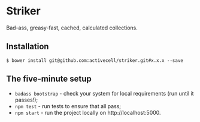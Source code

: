 # Striker

  Bad-ass, greasy-fast, cached, calculated collections.

## Installation

    $ bower install git@github.com:activecell/striker.git#x.x.x --save

## The five-minute setup

  * `badass bootstrap` - check your system for local requirements (run until it passes!);
  * `npm test` - run tests to ensure that all pass;
  * `npm start` - run the project locally on http://localhost:5000.
